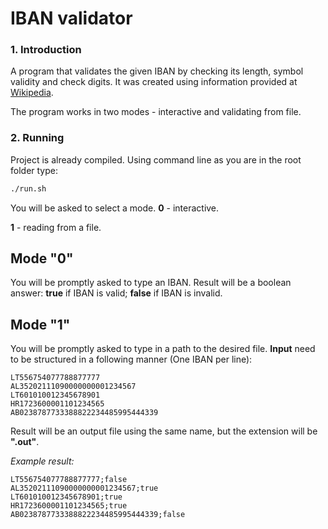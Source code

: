 # IBAN validator

### 1. Introduction
A program that validates the given IBAN by checking its length, symbol validity and check digits.
It was created using information provided at [Wikipedia](https://en.wikipedia.org/wiki/International_Bank_Account_Number).

The program works in two modes - interactive and validating from file.

### 2. Running
Project is already compiled.
Using command line as you are in the root folder type:
```bash
./run.sh
```
You will be asked to select a mode.
**0** - interactive.

**1** - reading from a file.

## Mode "0"
You will be promptly asked to type an IBAN. Result will be a boolean answer: 
**true** if IBAN is valid;
**false** if IBAN is invalid.

## Mode "1"
You will be promptly asked to type in a path to the desired file. 
**Input** need to be structured in a following manner (One IBAN per line):
```
LT556754077788877777
AL35202111090000000001234567
LT601010012345678901
HR1723600001101234565
AB0238787733388822234485995444339
```
Result will be an output file using the same name, but the extension will be **".out"**. 

*Example result:*
```
LT556754077788877777;false
AL35202111090000000001234567;true
LT601010012345678901;true
HR1723600001101234565;true
AB0238787733388822234485995444339;false
```